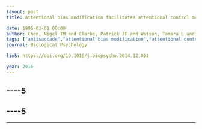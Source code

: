 ```yaml
---
layout: post
title: Attentional bias modification facilitates attentional control mechanisms - Evidence from eye tracking

date: 1996-01-01 00:00
author: Chen, Nigel TM and Clarke, Patrick JF and Watson, Tamara L and MacLeod, Colin and Guastella, Adam J
tags: ["antisaccade","attentional bias modification","attentional control","eye movements","social anxiety"]
journal: Biological Psychology

link: https://doi.org/10.1016/j.biopsycho.2014.12.002

year: 2015
---
```

----5
---
----5
---
----